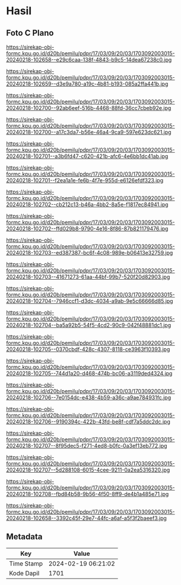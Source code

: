 # Hasil

## Foto C Plano

https://sirekap-obj-formc.kpu.go.id/d20b/pemilu/pdpr/17/03/09/20/03/1703092003015-20240218-102658--e29c6caa-138f-4843-b9c5-14dea67238c0.jpg

https://sirekap-obj-formc.kpu.go.id/d20b/pemilu/pdpr/17/03/09/20/03/1703092003015-20240218-102659--d3e9a780-a19c-4b81-b193-085a2ffa441b.jpg

https://sirekap-obj-formc.kpu.go.id/d20b/pemilu/pdpr/17/03/09/20/03/1703092003015-20240218-102700--92ab6eef-516b-4468-88fd-36cc7cbeb92e.jpg

https://sirekap-obj-formc.kpu.go.id/d20b/pemilu/pdpr/17/03/09/20/03/1703092003015-20240218-102700--a17c3da7-b56e-46a4-9ca9-597e623dc621.jpg

https://sirekap-obj-formc.kpu.go.id/d20b/pemilu/pdpr/17/03/09/20/03/1703092003015-20240218-102701--a3b6fd47-c620-421b-afc6-4e6bb1dc41ab.jpg

https://sirekap-obj-formc.kpu.go.id/d20b/pemilu/pdpr/17/03/09/20/03/1703092003015-20240218-102701--f2ea1a1e-fe6b-4f7e-955d-e6126efdf323.jpg

https://sirekap-obj-formc.kpu.go.id/d20b/pemilu/pdpr/17/03/09/20/03/1703092003015-20240218-102702--cb212c13-b46a-4bb2-8a5e-f1817ec84941.jpg

https://sirekap-obj-formc.kpu.go.id/d20b/pemilu/pdpr/17/03/09/20/03/1703092003015-20240218-102702--ffd029b8-9790-4e16-8f86-87b821179476.jpg

https://sirekap-obj-formc.kpu.go.id/d20b/pemilu/pdpr/17/03/09/20/03/1703092003015-20240218-102703--ed387387-bc6f-4c08-989e-b06413e32759.jpg

https://sirekap-obj-formc.kpu.go.id/d20b/pemilu/pdpr/17/03/09/20/03/1703092003015-20240218-102703--41671273-61aa-44bf-99b7-520f20d82903.jpg

https://sirekap-obj-formc.kpu.go.id/d20b/pemilu/pdpr/17/03/09/20/03/1703092003015-20240218-102704--7946ccf1-d3dc-4034-a9ab-9e5c66666d85.jpg

https://sirekap-obj-formc.kpu.go.id/d20b/pemilu/pdpr/17/03/09/20/03/1703092003015-20240218-102704--ba5a92b5-54f5-4cd2-90c9-042f48881dc1.jpg

https://sirekap-obj-formc.kpu.go.id/d20b/pemilu/pdpr/17/03/09/20/03/1703092003015-20240218-102705--0370cbdf-428c-4307-8118-ce3963f10393.jpg

https://sirekap-obj-formc.kpu.go.id/d20b/pemilu/pdpr/17/03/09/20/03/1703092003015-20240218-102705--744d1a20-d468-474b-bc06-a3119ded4324.jpg

https://sirekap-obj-formc.kpu.go.id/d20b/pemilu/pdpr/17/03/09/20/03/1703092003015-20240218-102706--7e0154dc-e438-4b59-a36c-a9ae784931fc.jpg

https://sirekap-obj-formc.kpu.go.id/d20b/pemilu/pdpr/17/03/09/20/03/1703092003015-20240218-102706--9190394c-422b-43fd-be8f-cdf7a5ddc2dc.jpg

https://sirekap-obj-formc.kpu.go.id/d20b/pemilu/pdpr/17/03/09/20/03/1703092003015-20240218-102707--8f95dec5-f271-4ed8-b0fc-0a3ef13eb772.jpg

https://sirekap-obj-formc.kpu.go.id/d20b/pemilu/pdpr/17/03/09/20/03/1703092003015-20240218-102707--5d288108-6015-4cee-9211-0a2ea5316320.jpg

https://sirekap-obj-formc.kpu.go.id/d20b/pemilu/pdpr/17/03/09/20/03/1703092003015-20240218-102708--fbd84b58-9b56-4f50-8ff9-de4b1a485e71.jpg

https://sirekap-obj-formc.kpu.go.id/d20b/pemilu/pdpr/17/03/09/20/03/1703092003015-20240218-102658--3392c45f-29e7-44fc-a6af-a5f3f2baeef3.jpg


## Metadata

| Key        | Value               |
| ---------- | ------------------- |
| Time Stamp | 2024-02-19 06:21:02 |
| Kode Dapil | 1701                |



